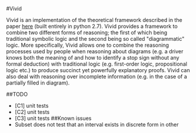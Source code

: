#Vivid

Vivid is an implementation of the theoretical framework described in the paper [here][paper] (built entirely in python 2.7).
Vivid provides a framework to combine two different forms of reasoning; the first of which being traditional symbolic logic and the second being so called "diagrammatic" logic. More specifically, Vivid allows one to combine the reasoning processes used by people when reasoning about diagrams (e.g. a driver knows both the meaning of and how to identify a stop sign without any formal deduction) with traditional logic (e.g. first-order logic, propositional logic etc.) to produce succinct yet powerfully explanatory proofs. Vivid can also deal with reasoning over incomplete information (e.g. in the case of a partially filled in diagram).

[paper]: http://citeseerx.ist.psu.edu/viewdoc/download?doi=10.1.1.466.4004&rep=rep1&type=pdf

##TODO
* [C1] unit tests
* [C2] unit tests
* [C3] unit tests
##Known issues
* Subset does not test that an interval exists in discrete form in other